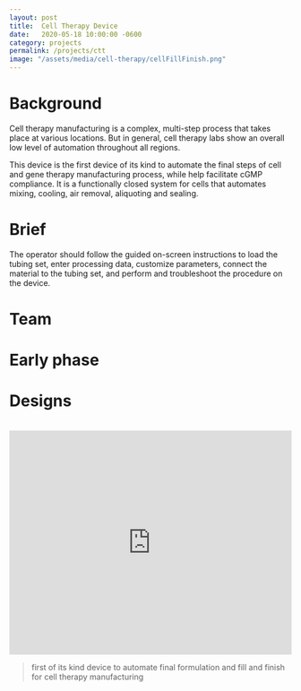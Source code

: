 ```yaml
---
layout: post
title:  Cell Therapy Device
date:   2020-05-18 10:00:00 -0600
category: projects
permalink: /projects/ctt
image: "/assets/media/cell-therapy/cellFillFinish.png"
---
```

# Background
Cell therapy manufacturing is a complex, multi-step process that takes place at various locations. But in general, cell therapy labs show an overall low level of automation throughout all regions.

This device is the first device of its kind to automate the final steps of cell and gene therapy manufacturing process, while help facilitate cGMP compliance. It is a functionally closed system for cells that automates mixing, cooling, air removal, aliquoting and sealing.  

# Brief
The operator should follow the guided on-screen instructions to load the tubing set, enter processing data, customize parameters, connect the material to the tubing set, and perform and troubleshoot the procedure on the device.  

# Team

# Early phase

# Designs

<br>

<iframe 
    width="100%" 
    height="400" 
    src="https://www.youtube.com/embed/whrMosfqfTU?fs=0&mute=1" 
    frameborder="0" 
    allow="accelerometer; encrypted-media; gyroscope;">
</iframe>  

> first of its kind device to automate final formulation and fill and finish for cell therapy manufacturing
